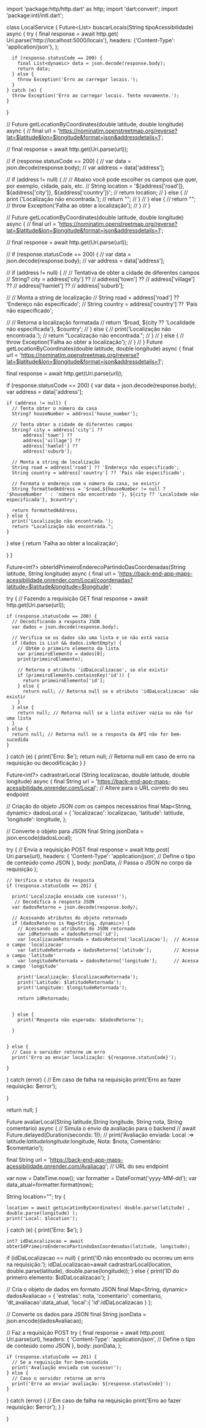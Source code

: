 import 'package:http/http.dart' as http;
import 'dart:convert';
import 'package:intl/intl.dart';


class LocalService {
  Future<List<dynamic>> buscarLocais(String tipoAcessibilidade) async {
    try {
      final response = await http.get(
        Uri.parse('http://localhost:5000/locais'),
        headers: {'Content-Type': 'application/json'},
      );

      if (response.statusCode == 200) {
        final List<dynamic> data = json.decode(response.body);
        return data;
      } else {
        throw Exception('Erro ao carregar locais.');
      }
    } catch (e) {
      throw Exception('Erro ao carregar locais. Tente novamente.');
    }
  }

  
  
  
//   Future<String> getLocationByCoordinates(double latitude, double longitude) async {
//   final url = 'https://nominatim.openstreetmap.org/reverse?lat=$latitude&lon=$longitude&format=json&addressdetails=1';

//   final response = await http.get(Uri.parse(url));

//   if (response.statusCode == 200) {
//     var data = json.decode(response.body);
//     var address = data['address'];
    
//     if (address != null) {
//       // Abaixo você pode escolher os campos que quer, por exemplo, cidade, país, etc.
//       String location = '${address['road']}, ${address['city']}, ${address['country']}';
//       return location;
//     } else {
//       print ('Localização não encontrada.');
//       return "";
//     }
//   } else {
//     return "";
//     throw Exception('Falha ao obter a localização');
//   }
// }

// Future<String> getLocationByCoordinates(double latitude, double longitude) async {
//   final url = 'https://nominatim.openstreetmap.org/reverse?lat=$latitude&lon=$longitude&format=json&addressdetails=1';

//   final response = await http.get(Uri.parse(url));

//   if (response.statusCode == 200) {
//     var data = json.decode(response.body);
//     var address = data['address'];

//     if (address != null) {
//       // Tentativa de obter a cidade de diferentes campos
//       String? city = address['city'] ??
//           address['town'] ??
//           address['village'] ??
//           address['hamlet'] ??
//           address['suburb'];

//       // Monta a string de localização
//       String road = address['road'] ?? 'Endereço não especificado';
//       String country = address['country'] ?? 'País não especificado';

//       // Retorna a localização formatada
//       return '$road, ${city ?? 'Localidade não especificada'}, $country';
//     } else {
//       print('Localização não encontrada.');
//       return "Localização não encontrada.";
//     }
//   } else {
//     throw Exception('Falha ao obter a localização');
//   }
// }
Future<String> getLocationByCoordinates(double latitude, double longitude) async {
  final url = 'https://nominatim.openstreetmap.org/reverse?lat=$latitude&lon=$longitude&format=json&addressdetails=1';

  final response = await http.get(Uri.parse(url));

  if (response.statusCode == 200) {
    var data = json.decode(response.body);
    var address = data['address'];

    if (address != null) {
      // Tenta obter o número da casa
      String? houseNumber = address['house_number'];

      // Tenta obter a cidade de diferentes campos
      String? city = address['city'] ??
          address['town'] ??
          address['village'] ??
          address['hamlet'] ??
          address['suburb'];

      // Monta a string de localização
      String road = address['road'] ?? 'Endereço não especificado';
      String country = address['country'] ?? 'País não especificado';

      // Formata o endereço com o número da casa, se existir
      String formattedAddress = '$road,${houseNumber != null ? '$houseNumber ' : 'número não encontrado '}, ${city ?? 'Localidade não especificada'}, $country';

      return formattedAddress;
    } else {
      print('Localização não encontrada.');
      return "Localização não encontrada.";
    }
  } else {
     return 'Falha ao obter a localização';
    
  }
}



Future<int?> obterIdPrimeiroEnderecoPartindoDasCoordenadas(String latitude, String longitude) async {
  final url = 'https://back-end-app-maps-acessibilidade.onrender.com/Local/coordenadas?latitude=$latitude&longitude=$longitude';

  try {
    // Fazendo a requisição GET
    final response = await http.get(Uri.parse(url));

    if (response.statusCode == 200) {
      // Decodificando a resposta JSON
      var dados = json.decode(response.body);

      // Verifica se os dados são uma lista e se não está vazia
      if (dados is List && dados.isNotEmpty) {
        // Obtém o primeiro elemento da lista
        var primeiroElemento = dados[0];
        print(primeiroElemento);

        // Retorna o atributo 'idDaLocalizacao', se ele existir
        if (primeiroElemento.containsKey('id')) {
          return primeiroElemento['id'];
        } else {
          return null; // Retorna null se o atributo 'idDaLocalizacao' não existir
        }
      } else {
        return null; // Retorna null se a lista estiver vazia ou não for uma lista
      }
    } else {
      return null; // Retorna null se a resposta da API não for bem-sucedida
    }
  } catch (e) {
    print('Erro: $e');
    return null; // Retorna null em caso de erro na requisição ou decodificação
  }
}


Future<int?> cadrastrarLocal (String localizacao, double latitude, double longitude) async {
    final String url = 'https://back-end-app-maps-acessibilidade.onrender.com/Local';  // Altere para o URL correto do seu endpoint

  // Criação do objeto JSON com os campos necessários
  final Map<String, dynamic> dadosLocal = {
    'localizacao': localizacao,
    'latitude': latitude,
    'longitude': longitude,
  };

  // Converte o objeto para JSON
  final String jsonData = json.encode(dadosLocal);

  try {
    // Envia a requisição POST
    final response = await http.post(
      Uri.parse(url),
      headers: {
        'Content-Type': 'application/json',  // Define o tipo de conteúdo como JSON
      },
      body: jsonData,  // Passa o JSON no corpo da requisição
    );

    // Verifica o status da resposta
    if (response.statusCode == 201) {

      print('Localização enviada com sucesso!');
       // Decodifica a resposta JSON
      var dadosRetorno = json.decode(response.body);

      // Acessando atributos do objeto retornado
      if (dadosRetorno is Map<String, dynamic>) {
        // Acessando os atributos do JSON retornado
        var idRetornado = dadosRetorno['id']; 
        var localizacaoRetornada = dadosRetorno['localizacao'];  // Acessa o campo 'localizacao'
        var latitudeRetornada = dadosRetorno['latitude'];        // Acessa o campo 'latitude'
        var longitudeRetornada = dadosRetorno['longitude'];      // Acessa o campo 'longitude'

        print('Localização: $localizacaoRetornada');
        print('Latitude: $latitudeRetornada');
        print('Longitude: $longitudeRetornada');

        return idRetornado;


      } else {
        print('Resposta não esperada: $dadosRetorno');
       
      }

      
    } else {
      // Caso o servidor retorne um erro
      print('Erro ao enviar localização: ${response.statusCode}');
    
    }
  } catch (error) {
    // Em caso de falha na requisição
    print('Erro ao fazer requisição: $error');
    
  }

  return null;
}





  Future<void> avaliarLocal(String latitude,String longitude, String nota, String comentario) async {
    // Simula o envio da avaliação para o backend
    // await Future.delayed(Duration(seconds: 1));
    // print('Avaliação enviada: Local :=> latitude:$latitude longitude:$longitude, Nota: $nota, Comentário: $comentario');



  final String url = 'https://back-end-app-maps-acessibilidade.onrender.com/Avaliacao'; // URL do seu endpoint


  var now = DateTime.now();
  var formatter = DateFormat('yyyy-MM-dd');
 var data_atual=formatter.format(now);


  String location="";
  try {
    
    location = await getLocationByCoordinates( double.parse(latitude) , double.parse(longitude) );
    print('Local: $location');
  } catch (e) {
    print('Erro: $e');
  }


    int? idDaLocalizacao = await obterIdPrimeiroEnderecoPartindoDasCoordenadas(latitude, longitude);

  if (idDaLocalizacao == null) {
    print('ID não encontrado ou ocorreu um erro na requisição.');
    idDaLocalizacao=await cadrastrarLocal(location, double.parse(latitude), double.parse(longitude));
  } else {
    print('ID do primeiro elemento: $idDaLocalizacao');
  }


  // Cria o objeto de dados em formato JSON
  final Map<String, dynamic> dadosAvaliacao = {
    'estrelas': nota,
    'comentario': comentario,
    'dt_avaliacao':data_atual,
    'local':{
      'id':idDaLocalizacao 
    }
  };

  // Converte os dados para JSON
  final String jsonData = json.encode(dadosAvaliacao);

  // Faz a requisição POST
  try {
    final response = await http.post(
      Uri.parse(url),
      headers: {
        'Content-Type': 'application/json', // Define o tipo de conteúdo como JSON
      },
      body: jsonData,
    );

    if (response.statusCode == 201) {
      // Se a requisição for bem-sucedida
      print('Avaliação enviada com sucesso!');
    } else {
      // Caso o servidor retorne um erro
      print('Erro ao enviar avaliação: ${response.statusCode}');
    }
  } catch (error) {
    // Em caso de falha na requisição
    print('Erro ao fazer requisição: $error');
  }
  }

}
